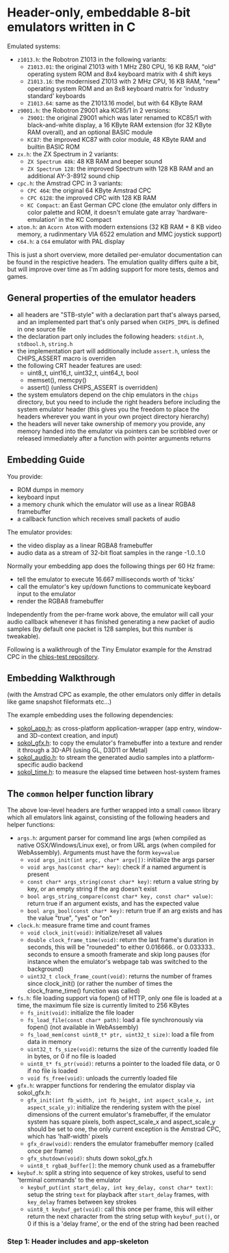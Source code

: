 # Header-only, embeddable 8-bit emulators written in C

Emulated systems:

- ```z1013.h```: the Robotron Z1013 in the following variants:
    - ```Z1013.01```: the original Z1013 with 1 MHz Z80 CPU, 16 KB RAM, "old" operating system ROM and 8x4 keyboard matrix with 4 shift keys
    - ```Z1013.16```: the modernised Z1013 with 2 MHz CPU, 16 KB RAM, "new" operating system ROM and an 8x8 keyboard matrix for 'industry standard' keyboards
    - ```Z1013.64```: same as the Z1013.16 model, but with 64 KByte RAM
- ```z9001.h```: the Robotron Z9001 aka KC85/1 in 2 versions:
    - ```Z9001```: the original Z9001 which was later renamed to KC85/1 with black-and-white display, a 16 KByte RAM extension (for 32 KByte RAM overall), and an optional BASIC module
    - ```KC87```: the improved KC87 with color module, 48 KByte RAM and builtin BASIC ROM
- ```zx.h```: the ZX Spectrum in 2 variants:
    - ```ZX Spectrum 48k```: 48 KB RAM and beeper sound
    - ```ZX Spectrum 128```: the improved Spectrum with 128 KB RAM and an additional AY-3-8912 sound chip
- ```cpc.h```: the Amstrad CPC in 3 variants:
    - ```CPC 464```: the original 64 KByte Amstrad CPC
    - ```CPC 6128```: the improved CPC with 128 KB RAM
    - ```KC Compact```: an East German CPC clone (the emulator only differs in color palette and ROM, it doesn't emulate gate array 'hardware-emulation' in the KC Compact
- ```atom.h```: an ```Acorn Atom``` with modern extensions (32 KB RAM + 8 KB video memory, a rudinmentary VIA 6522 emulation and MMC joystick support)
- ```c64.h```: a ```C64``` emulator with PAL display

This is just a short overview, more detailed per-emulator documentation can
be found in the respictive headers. The emulation quality differs quite a
bit, but will improve over time as I'm adding support for more tests, demos
and games.

## General properties of the emulator headers

- all headers are "STB-style" with a declaration part that's always
parsed, and an implemented part that's only parsed when ```CHIPS_IMPL```
is defined in one source file
- the declaration part only includes the following headers: ```stdint.h```, ```stdbool.h```, ```string.h```
- the implementation part will additionally include ```assert.h```, unless the CHIPS_ASSERT macro is overriden
- the following CRT header features are used:
    - uint8_t, uint16_t, uint32_t, uint64_t, bool
    - memset(), memcpy()
    - assert() (unless CHIPS_ASSERT is overridden)
- the system emulators depend on the chip emulators in the ```chips``` directory, but you need to include the right headers before including the system emulator header (this gives you the freedom to place the headers wherever you want in your own project directory hierarchy)
- the headers will never take ownership of memory you provide, any memory handed
into the emulator via pointers can be scribbled over or released immediately
after a function with pointer arguments returns

## Embedding Guide

You provide:

- ROM dumps in memory
- keyboard input
- a memory chunk which the emulator will use as a linear RGBA8 framebuffer
- a callback function which receives small packets of audio 

The emulator provides:
- the video display as a linear RGBA8 framebuffer
- audio data as a stream of 32-bit float samples in the range -1.0..1.0

Normally your embedding app does the following things per 60 Hz frame:
- tell the emulator to execute 16.667 milliseconds worth of 'ticks'
- call the emulator's key up/down functions to communicate keyboard input to the emulator
- render the RGBA8 framebuffer

Independently from the per-frame work above, the emulator will call your
audio callback whenever it has finished generating a new packet of 
audio samples (by default one packet is 128 samples, but this number
is tweakable).

Following is a walkthrough of the Tiny Emulator example for the
Amstrad CPC in the [chips-test repository](https://github.com/floooh/chips-test).

## Embedding Walkthrough

(with the Amstrad CPC as example, the other emulators only differ
in details like game snapshot fileformats etc...)

The example embedding uses the following dependencies:

- [sokol_app.h](https://github.com/floooh/sokol/blob/master/sokol_app.h): as cross-platform application-wrapper (app entry, window- and 3D-context creation, and input)
- [sokol_gfx.h](https://github.com/floooh/sokol/blob/master/sokol_gfx.h): to copy the emulator's framebuffer into a texture and render it through a 3D-API (using GL, D3D11 or Metal)
- [sokol_audio.h](https://github.com/floooh/sokol/blob/master/sokol_audio.h): to stream the generated audio samples into a platform-specific audio backend
- [sokol_time.h](https://github.com/floooh/sokol/blob/master/sokol_time.h): to measure the elapsed time between host-system frames

## The ```common``` helper function library

The above low-level headers are further wrapped into a small ```common``` library which all emulators link against, consisting 
of the following headers and helper functions:

- ```args.h```: argument parser for command line args (when compiled as native OSX/Windows/Linux exe), or from URL args (when compiled for WebAssembly). Arguments must have the form ```key=value```
    - ```void args_init(int argc, char* argv[])```: initialize the args parser
    - ```void args_has(const char* key)```: check if a named argument is present
    - ```const char* args_string(const char* key)```: return a value string by key, or an empty string if the arg doesn't exist
    - ```bool args_string_compare(const char* key, const char* value)```: return true if an argument exists, and has the expected value
    - ```bool args_bool(const char* key)```: return true if an arg exists and has the value "true", "yes" or "on"
- ```clock.h```: measure frame time and count frames
    - ```void clock_init(void)```: initialize/reset all values
    - ```double clock_frame_time(void)```: return the last frame's duration in seconds, this will be "rouneded" to either 0.016666..
    or 0.033333.. seconds to ensure a smooth framerate and skip long pauses (for instance when the emulator's webpage
    tab was switched to the background)
    - ```uint32_t clock_frame_count(void)```: returns the number of frames since clock_init() (or rather the number of
    times the clock_frame_time() function was called)
- ```fs.h```: file loading support via fopen() of HTTP, only one file is loaded at a time, the maximum file size is currently limited
to 256 KBytes
    - ```fs_init(void)```: initialize the file loader
    - ```fs_load_file(const char* path)```: load a file synchronously via fopen() (not available in WebAssembly)
    - ```fs_load_mem(const uint8_t* ptr, uint32_t size)```: load a file from data in memory
    - ```uint32_t fs_size(void)```: returns the size of the currently loaded file in bytes, or 0 if no file is loaded
    - ```uint8_t* fs_ptr(void)```: returns a pointer to the loaded file data, or 0 if no file is loaded
    - ```void fs_free(void)```: unloads the currently loaded file
- ```gfx.h```: wrapper functions for rendering the emulator display via sokol_gfx.h:
    - ```gfx_init(int fb_width, int fb_height, int aspect_scale_x, int aspect_scale_y)```: initialize the rendering system with the pixel dimensions of the current emulator's framebuffer, if the emulator system has square pixels, both aspect_scale_x and aspect_scale_y should be set to one, the only current exception is the Amstrad CPC, which has 'half-width' pixels
    - ```gfx_draw(void)```: renders the emulator framebuffer memory (called once per frame)
    - ```gfx_shutdown(void)```: shuts down sokol_gfx.h
    - ```uint8_t rgba8_buffer[]```: the memory chunk used as a framebuffer
- ```keybuf.h```: split a string into sequence of key strokes, useful to send 'terminal commands' to the emulator
    - ```keybuf_put(int start_delay, int key_delay, const char* text)```: setup the string ```text``` for playback after ```start_delay``` frames, with ```key_delay``` frames between key strokes
    - ```uint8_t keybuf_get(void)```: call this once per frame, this will either return the next character from the string setup with ```keybuf_put()```, or 0 if this is a 'delay frame', or the end of the string had been reached

### Step 1: Header includes and app-skeleton

### 




